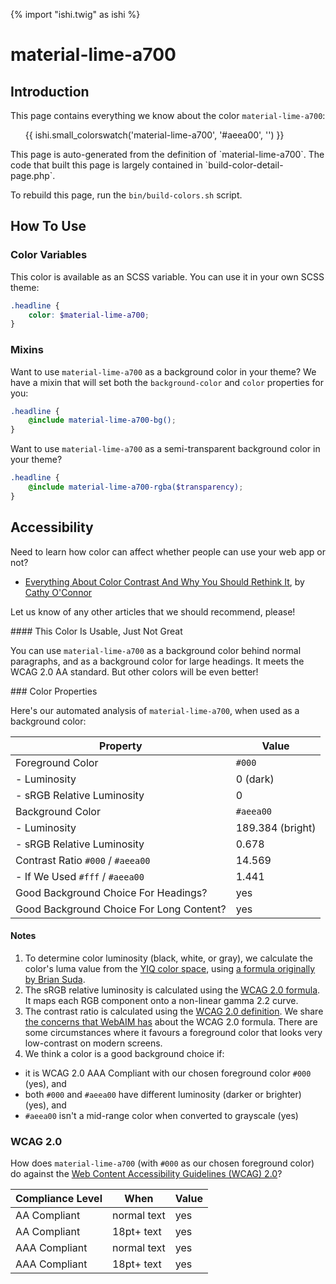 {% import "ishi.twig" as ishi %}
# material-lime-a700

## Introduction

This page contains everything we know about the color `material-lime-a700`:

<div class="grid">
    <div class="cell">
        <div class="swatch">
            <ul>
                {{ ishi.small_colorswatch('material-lime-a700', '#aeea00', '') }}
            </ul>
        </div>
    </div>
</div>

<div class="callout callout--info" markdown="1">
This page is auto-generated from the definition of `material-lime-a700`. The code that built this page is largely contained in `build-color-detail-page.php`.

To rebuild this page, run the `bin/build-colors.sh` script.
</div>

## How To Use

### Color Variables

This color is available as an SCSS variable. You can use it in your own SCSS theme:

```scss
.headline {
    color: $material-lime-a700;
}
```

### Mixins

Want to use `material-lime-a700` as a background color in your theme? We have a mixin that will set both the `background-color` and `color` properties for you:

```scss
.headline {
    @include material-lime-a700-bg();
}
```

Want to use `material-lime-a700` as a semi-transparent background color in your theme?

```scss
.headline {
    @include material-lime-a700-rgba($transparency);
}
```

## Accessibility

Need to learn how color can affect whether people can use your web app or not?

* [Everything About Color Contrast And Why You Should Rethink It](https://www.smashingmagazine.com/2014/10/color-contrast-tips-and-tools-for-accessibility/), by [Cathy O'Connor](http://www.twitter.com/cagocon)

Let us know of any other articles that we should recommend, please!
<div class="callout callout--warning" markdown="1">
#### This Color Is Usable, Just Not Great

You can use `material-lime-a700` as a background color behind normal paragraphs, and as a background color for large headings. It meets the WCAG 2.0 AA standard. But other colors will be even better!
</div>
### Color Properties

Here's our automated analysis of `material-lime-a700`, when used as a background color:

Property | Value
---------|------
Foreground Color | `#000`
- Luminosity | 0 (dark)
- sRGB Relative Luminosity | 0
Background Color | `#aeea00`
- Luminosity | 189.384 (bright)
- sRGB Relative Luminosity | 0.678
Contrast Ratio `#000` / `#aeea00` | 14.569
- If We Used `#fff` / `#aeea00` | 1.441
Good Background Choice For Headings? | yes
Good Background Choice For Long Content? | yes

#### Notes

1. To determine color luminosity (black, white, or gray), we calculate the color's luma value from the [YIQ color space](https://en.wikipedia.org/wiki/YIQ), using [a formula originally by Brian Suda](https://24ways.org/2010/calculating-color-contrast/).
1. The sRGB relative luminosity is calculated using the [WCAG 2.0 formula](https://www.w3.org/TR/WCAG20/#relativeluminancedef). It maps each RGB component onto a non-linear gamma 2.2 curve.
1. The contrast ratio is calculated using the [WCAG 2.0 definition](https://www.w3.org/TR/2008/REC-WCAG20-20081211/#contrast-ratiodef). We share [the concerns that WebAIM has](http://webaim.org/blog/wcag-2-1-feedback/) about the WCAG 2.0 formula. There are some circumstances where it favours a foreground color that looks very low-contrast on modern screens.
1. We think a color is a good background choice if:
  - it is WCAG 2.0 AAA Compliant with our chosen foreground color `#000` (yes), and
  - both `#000` and `#aeea00` have different luminosity (darker or brighter) (yes), and
  - `#aeea00` isn't a mid-range color when converted to grayscale (yes)

### WCAG 2.0

How does `material-lime-a700` (with `#000` as our chosen foreground color) do against the [Web Content Accessibility Guidelines (WCAG) 2.0](https://www.w3.org/TR/WCAG20/)?

Compliance Level | When | Value
-----------------|------|------
AA Compliant | normal text | yes
AA Compliant | 18pt+ text | yes
AAA Compliant | normal text | yes
AAA Compliant | 18pt+ text | yes